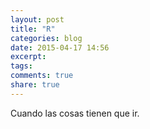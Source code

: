 ```yaml
---
layout: post
title: "R"
categories: blog
date: 2015-04-17 14:56
excerpt: 
tags: 
comments: true 
share: true 
---
```


Cuando las cosas tienen que ir.
